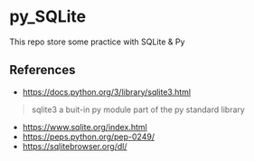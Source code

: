 # py_SQLite
This repo store some practice with SQLite & Py

## References
- https://docs.python.org/3/library/sqlite3.html
> sqlite3 a buit-in py module part of the py standard library
- https://www.sqlite.org/index.html
- https://peps.python.org/pep-0249/
- https://sqlitebrowser.org/dl/
